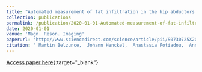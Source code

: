 ```yaml
---
title: "Automated measurement of fat infiltration in the hip abductors from Dixon magnetic resonance imaging"
collection: publications
permalink: /publication/2020-01-01-Automated-measurement-of-fat-infiltration-in-the-hip-abductors-from-Dixon-magnetic-resonance-imaging
date: 2020-01-01
venue: 'Magn. Reson. Imaging'
paperurl: 'http://www.sciencedirect.com/science/article/pii/S0730725X20301715'
citation: ' Martin Belzunce,  Johann Henckel,  Anastasia Fotiadou,  Anna {Di Laura},  Alister Hart, &quot;Automated measurement of fat infiltration in the hip abductors from Dixon magnetic resonance imaging.&quot; Magn. Reson. Imaging, 2020.'
---
```

[Access paper here](http://www.sciencedirect.com/science/article/pii/S0730725X20301715){:target="_blank"}
